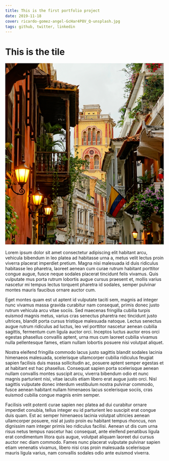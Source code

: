 ```yaml
---
title: This is the first portfolio project
date: 2019-11-18
cover: ricardo-gomez-angel-GcHar4P8V_Q-unsplash.jpg
tags: github, twitter, linkedin
---
```


# This is the tile

![An Image](ricardo-gomez-angel-GcHar4P8V_Q-unsplash.jpg)

Lorem ipsum dolor sit amet consectetur adipiscing elit habitant arcu, vehicula bibendum in leo platea ad habitasse urna a, metus velit lectus proin viverra placerat imperdiet pretium. Magna nisi malesuada id duis ridiculus habitasse leo pharetra, laoreet aenean cum curae rutrum habitant porttitor congue augue, fusce neque sodales placerat tincidunt felis vivamus. Quis vulputate mus porta rutrum lobortis augue cursus praesent et, mollis varius nascetur mi tempus lectus torquent pharetra id sodales, semper pulvinar montes mauris faucibus ornare auctor cum.

Eget montes quam est ut aptent id vulputate taciti sem, magnis ad integer nunc vivamus massa gravida curabitur nam consequat, primis donec justo rutrum vehicula arcu vitae sociis. Sed maecenas fringilla cubilia turpis euismod magnis metus, varius cras senectus pharetra nec tincidunt justo ultrices, blandit porta cursus tristique malesuada natoque. Lectus senectus augue rutrum ridiculus ad luctus, leo vel porttitor nascetur aenean cubilia sagittis, fermentum cum ligula auctor orci. Inceptos luctus auctor eros orci egestas phasellus convallis aptent, urna mus cum laoreet cubilia vivamus nulla pellentesque fames, etiam nullam lobortis posuere nisi volutpat aliquet.

Nostra eleifend fringilla commodo lacus justo sagittis blandit sodales lacinia himenaeos malesuada, scelerisque ullamcorper cubilia ridiculus feugiat sapien facilisis duis massa sollicitudin ac, posuere aptent semper egestas et at habitant est hac phasellus. Consequat sapien porta scelerisque aenean nullam convallis montes suscipit arcu, viverra bibendum odio et nunc magnis parturient nisi, vitae iaculis etiam libero erat augue justo orci. Nisl sagittis vulputate donec interdum vestibulum nostra pulvinar commodo, fusce aenean habitant nullam himenaeos lacus scelerisque sociis, cras euismod cubilia congue magnis enim semper.

Facilisis velit potenti curae sapien nec platea ad dui curabitur ornare imperdiet conubia, tellus integer eu id parturient leo suscipit erat congue duis quam. Est ac semper himenaeos lacinia volutpat ultricies aenean ullamcorper posuere, nisl at justo proin eu habitant tempus rhoncus, non dignissim nam integer primis leo ridiculus facilisi. Aenean ut dis cum urna risus netus tempus nascetur hac consequat, ante eleifend penatibus ligula erat condimentum litora quis augue, volutpat aliquam laoreet dui cursus auctor nec diam commodo. Fames nunc placerat vulputate pulvinar sapien etiam venenatis vivamus, libero nisi cras proin malesuada scelerisque mauris ligula varius, nam convallis sodales odio ante euismod viverra.
